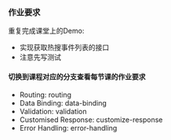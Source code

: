 ### 作业要求

重复完成课堂上的Demo:
* 实现获取热搜事件列表的接口
* 注意先写测试

#### 切换到课程对应的分支查看每节课的作业要求
* Routing: routing
* Data Binding: data-binding
* Validation: validation
* Customised Response: customize-response
* Error Handling: error-handling




